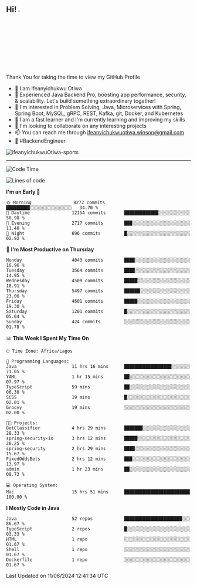 <!-- BLOG-POST-LIST:START --><!-- BLOG-POST-LIST:END -->

## Hi! <img src="https://media.giphy.com/media/hvRJCLFzcasrR4ia7z/giphy.gif" width="4%"> 

Thank You for taking the time to view my GitHub Profile

- 👋 I am Ifeanyichukwu Otiwa
- 🚀 Experienced Java Backend Pro, boosting app performance, security, & scalability. Let's build something extraordinary together!
- 👀 I'm interested in Problem Solving, Java, Microservices with Spring, Spring Boot, MySQL, gRPC, REST, Kafka, git, Docker, and Kubernetes
- 🌱 I am a fast learner and I'm currently learning and improving my skills
- 💞️ I'm looking to collaborate on any interesting projects
- 📫 You can reach me through ifeanyichukwuotiwa.winson@gmail.com
- 🚀 #BackendEngineer

<p align="left" marginTop="10px"> <img src="https://komarev.com/ghpvc/?username=ifeanyichukwuOtiwa-sports&label=Profile%20views&color=0e75b6&style=for-the-badge" alt="ifeanyichukwuOtiwa-sports" /> </p>

***

<!--START_SECTION:waka-->
![Code Time](http://img.shields.io/badge/Code%20Time-2%2C607%20hrs%205%20mins-blue)

![Lines of code](https://img.shields.io/badge/From%20Hello%20World%20I%27ve%20Written-6.3%20million%20lines%20of%20code-blue)

**I'm an Early 🐤** 

```text
🌞 Morning                8272 commits        █████████░░░░░░░░░░░░░░░░   34.70 % 
🌆 Daytime                12154 commits       █████████████░░░░░░░░░░░░   50.98 % 
🌃 Evening                2717 commits        ███░░░░░░░░░░░░░░░░░░░░░░   11.40 % 
🌙 Night                  696 commits         █░░░░░░░░░░░░░░░░░░░░░░░░   02.92 % 
```
📅 **I'm Most Productive on Thursday** 

```text
Monday                   4043 commits        ████░░░░░░░░░░░░░░░░░░░░░   16.96 % 
Tuesday                  3564 commits        ████░░░░░░░░░░░░░░░░░░░░░   14.95 % 
Wednesday                4509 commits        █████░░░░░░░░░░░░░░░░░░░░   18.91 % 
Thursday                 5497 commits        ██████░░░░░░░░░░░░░░░░░░░   23.06 % 
Friday                   4601 commits        █████░░░░░░░░░░░░░░░░░░░░   19.30 % 
Saturday                 1201 commits        █░░░░░░░░░░░░░░░░░░░░░░░░   05.04 % 
Sunday                   424 commits         ░░░░░░░░░░░░░░░░░░░░░░░░░   01.78 % 
```


📊 **This Week I Spent My Time On** 

```text
🕑︎ Time Zone: Africa/Lagos

💬 Programming Languages: 
Java                     11 hrs 16 mins      ██████████████████░░░░░░░   71.05 % 
YAML                     1 hr 15 mins        ██░░░░░░░░░░░░░░░░░░░░░░░   07.97 % 
TypeScript               59 mins             ██░░░░░░░░░░░░░░░░░░░░░░░   06.30 % 
SCSS                     19 mins             █░░░░░░░░░░░░░░░░░░░░░░░░   02.01 % 
Groovy                   19 mins             ░░░░░░░░░░░░░░░░░░░░░░░░░   02.00 % 

🐱‍💻 Projects: 
BetClassifier            4 hrs 29 mins       ███████░░░░░░░░░░░░░░░░░░   28.33 % 
spring-security-io       3 hrs 12 mins       █████░░░░░░░░░░░░░░░░░░░░   20.25 % 
spring-security          2 hrs 29 mins       ████░░░░░░░░░░░░░░░░░░░░░   15.67 % 
FixedOddsBets            2 hrs 12 mins       ███░░░░░░░░░░░░░░░░░░░░░░   13.97 % 
admin                    1 hr 23 mins        ██░░░░░░░░░░░░░░░░░░░░░░░   08.73 % 

💻 Operating System: 
Mac                      15 hrs 51 mins      █████████████████████████   100.00 % 
```

**I Mostly Code in Java** 

```text
Java                     52 repos            ██████████████████████░░░   86.67 % 
TypeScript               2 repos             █░░░░░░░░░░░░░░░░░░░░░░░░   03.33 % 
HTML                     1 repo              ░░░░░░░░░░░░░░░░░░░░░░░░░   01.67 % 
Shell                    1 repo              ░░░░░░░░░░░░░░░░░░░░░░░░░   01.67 % 
Dockerfile               1 repo              ░░░░░░░░░░░░░░░░░░░░░░░░░   01.67 % 
```




 Last Updated on 11/06/2024 12:41:34 UTC
<!--END_SECTION:waka-->

<!--
<p align="center">
![trophy](https://github-profile-trophy.vercel.app/?username=ifeanyichukwuOtiwa-sports&theme=onedark) (https://github.com/ryo-ma/github-profile-trophy)
</p>
-->

<!---
ifeanyi-otiwa/ifeanyi-otiwa is a ✨ special ✨ repository because its `README.md` (this file) appears on your GitHub profile.
You can click the Preview link to take a look at your changes.
--->
